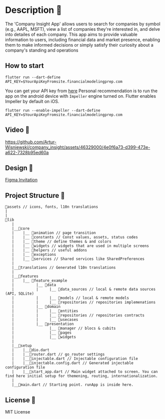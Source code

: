 # Description 📃

The 'Company Insight App' allows users to search for companies by symbol (e.g., AAPL,
MSFT), view a list of companies they're interested in, and delve into detailes of each
company. This app aims to provide valuable information to users, including financial data and
market presence, enabling them to make informed decisions or simply satisfy their curiosity
about a company's standing and operations

## How to start

```
flutter run --dart-define API_KEY=$YourApiKeyFromsite.financialmodelingprep.com
```

You can get your API key from [here](https://financialmodelingprep.com/developer/docs/)
Personal recommendation is to run the app on the android device with `Impeller` engine turned on.
Flutter enables Impeller by default on iOS.

```
flutter run --enable-impeller --dart-define API_KEY=$YourApiKeyFromsite.financialmodelingprep.com
```
## Video 🎥

https://github.com/Artur-Wisniewski/company_insight/assets/46329000/4e0f6a73-d399-473e-a622-7328b95ed60a




## Design 🎨

[Figma Invitation](https://www.figma.com/file/KByBJJhCMzdsvbLa8cuOwI/Untitled?type=design&node-id=0%3A1&mode=design&t=g4tJmtDAfOroKqz4-1)

## Project Structure 📁

```
📁assets // icons, fonts, l10n translations
|  
|
📁lib
   |
   |__📁core
   |	|__ 📁animation // page transition
   |	|__ 📁constants // Const values, assets, status codes
   |	|__ 📁theme // define themes & and colors
   |	|__ 📁widgets // widgets that are used in multiple screens
   |	|__ 📁helpers // useful addons
   |	|__ 📁exceptions 
   |	|__ 📁services // Shared services like SharedPreferences 
   |
   |__📁translations // Generated l10n translations
   |
   |__📁features
   |	|__ 📁feature_example
   |	      |__ 📁data
   |	      |     |__ 📁data_sources // local & remote data sources (API, SQLite)
   |	      |     |__ 📁models // local & remote models
   |	      |     |__ 📁repositories // repositories implemenations
   |	      |__ 📁domain
   |	      |     |__ 📁entities
   |	      |     |__ 📁repositories // repositories contracts
   |	      |     |__ 📁usecases
   |	      |__ 📁presentation
   |	            |__ 📁manager // blocs & cubits
   |	            |__ 📁pages
   |	            |__ 📁widgets
   |
   |__📁setup
   |    |__📄dio.dart
   |    |__📄router.dart // go_router settings
   |    |__📄injectable.dart // Injectable configuration file
   |    |__📄injectable.config.dart // Generated injectable configuration file
   |    |__📄start_app.dart // Main widget attached to screen. You can find here initial setup for themening, routing, internationalization.
   |
   |__📄main.dart // Starting point. runApp is inside here.
```

## License 📄

MIT License
